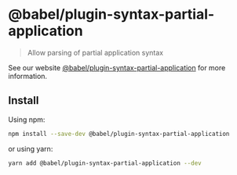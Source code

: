 # @babel/plugin-syntax-partial-application

> Allow parsing of partial application syntax

See our website [@babel/plugin-syntax-partial-application](https://babeljs.io/docs/en/babel-plugin-syntax-partial-application) for more information.

## Install

Using npm:

```sh
npm install --save-dev @babel/plugin-syntax-partial-application
```

or using yarn:

```sh
yarn add @babel/plugin-syntax-partial-application --dev
```
